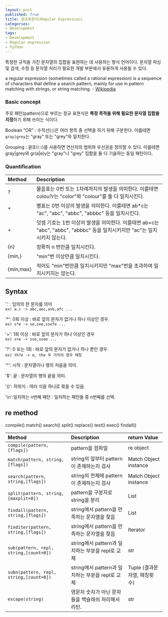 ```yaml
---
layout: post
published: True
title: 정규표현식(Regular Expression)
categories:
- Development
tags:
- Development
- Regular expression
- Python
---
```




특정한 규칙을 가진 문자열의 집합을 표현하는 데 사용하는 형식 언어이다. 문자열 파싱 및 검색, 수정 등 문자열 처리가 필요한 개발 부분에서 유용하게 사용될 수 있다.



a regular expression (sometimes called a rational expression) is a sequence of characters that define a search pattern, mainly for use in pattern matching with strings, or string matching. - [Wikipedia](https://en.wikipedia.org/wiki/Regular_expression)



<!--more-->



### Basic concept

주로 패턴(pattern)으로 부르는 정규 표현식은 **특정 목적을 위해 필요한 문자열 집합을 지정**하기 위해 쓰이는 식이다.

Boolean "OR"
: 수직선(`|`)은 여러 항목 중 선택을 하기 위해 구분한다.
이를테면 `gray|grey`는 "gray" 또는 "grey"와 일치한다.

Grouping
: 괄호(`()`)를 사용하면 연산자의 범위와 우선권을 정의할 수 있다.
이를테면 gray|grey와 gr(a|e)y는 "gray"나 "grey" 집합을 둘 다 기술하는 동일 패턴이다.

### Quantification

| Method    | Description                              |
| :-------- | :--------------------------------------- |
| ?         | 물음표는 0번 또는 1차례까지의 발생을 의미한다. 이를테면 colou?r는 "color"와 "colour"를 둘 다 일치시킨다. |
| *         | 별표는 0번 이상의 발생을 의미한다. 이를테면 ab*c는 "ac", "abc", "abbc", "abbbc" 등을 일치시킨다. |
| +         | 덧셈 기호는 1번 이상의 발생을 의미한다. 이를테면 ab+c는 "abc", "abbc", "abbbc" 등을 일치시키지만 "ac"는 일치시키지 않는다. |
| {n}       | 정확히 n 번만큼 일치시킨다.                         |
| {min,}    | "min"번 이상만큼 일치시킨다.                       |
| {min,max} | 적어도 "min"번만큼 일치시키지만 "max"번을 초과하여 일치시키지는 않는다. |

<!--more-->

## Syntax
'.'
: 임의의 한 문자를 의미  
`ex) a.c -> abc,aec,avb,afc ...`

'\*': 0회 이상
: 바로 앞의 문자가 없거나 하나 이상인 경우.  
`ex) s*e -> se,see,ssefe ...`

'\+': 1회 이상
: 바로 앞의 문자가 하나 이상인 경우  
`ex) s+e -> sse,ssee ...`

'\?': 0 또는 1회
: 바로 앞의 문자가 없거나 하나 뿐인 경우.  
`ex) th?e -> e, the 두 가지의 경우 매칭`

'\^': 시작
: 문자열이나 행의 처음을 의미.

'\$': 끝
: 문자열의 행의 끝을 의미.

'()': 하위식
: 여러 식을 하나로 묶을 수 있음.

'\\n':일치하는 n번째 패턴
: 일치하는 패턴들 중 n번째를 선택.

## re method
compile()
match()
search()
split()
replace()
test()
exec()
findall()



| Method                                  | Description                         | return Value          |
| :-------------------------------------- | :---------------------------------- | :-------------------- |
| `compile(pattern,[flags])`              | pattern을 컴파일                        | re object             |
| `match(pattern, string,[flags])`        | string의 앞부터 pattern이 존재하는지 검사       | Match Object instance |
| `search(pattern, string,[flags])`       | string의 전체에 pattern이 존재하는지 검사       | Match Object instance |
| `split(pattern, string,[maxplit=0])`    | pattern을 구분자로 string을 분리            | List                  |
| `findall(pattern, string,[flags])`      | string에서 pattern을 만족하는 문자열을 찾음      | List                  |
| `finditer(pattern, string,[flags])`     | string에서 pattern을 만족하는 문자열을 찾음      | Iterator              |
| `sub(pattern, repl, string,[count=0])`  | string에서 pattern과 일치하는 부분을 repl로 교체 | str                   |
| `subn(pattern, repl, string,[count=0])` | string에서 pattern과 일치하는 부분을 repl로 교체 | Tuple  (결과문자열, 매칭횟수)  |
| `escape(string)`                        | 영문자 숫자가 아닌 문자들을 백슬래쉬 처리해서 리턴.       | str                   |
